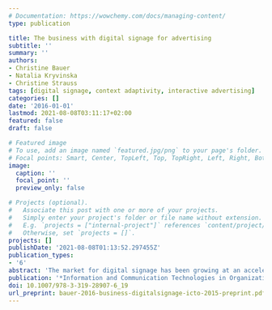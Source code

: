 ```yaml
---
# Documentation: https://wowchemy.com/docs/managing-content/
type: publication

title: The business with digital signage for advertising
subtitle: ''
summary: ''
authors:
- Christine Bauer
- Natalia Kryvinska
- Christine Strauss
tags: [digital signage, context adaptivity, interactive advertising]
categories: []
date: '2016-01-01'
lastmod: 2021-08-08T03:11:17+02:00
featured: false
draft: false

# Featured image
# To use, add an image named `featured.jpg/png` to your page's folder.
# Focal points: Smart, Center, TopLeft, Top, TopRight, Left, Right, BottomLeft, Bottom, BottomRight.
image:
  caption: ''
  focal_point: ''
  preview_only: false

# Projects (optional).
#   Associate this post with one or more of your projects.
#   Simply enter your project's folder or file name without extension.
#   E.g. `projects = ["internal-project"]` references `content/project/deep-learning/index.md`.
#   Otherwise, set `projects = []`.
projects: []
publishDate: '2021-08-08T01:13:52.297455Z'
publication_types:
- '6'
abstract: 'The market for digital signage has been growing at an accelerated pace for years. The benefits of novel approaches—such as contextualization and interaction functionalities—were soon recognized for achieving better advertising effects. However, the major types of digital signage currently in use have different requirements on the entire digital signage system. These requirements include components such as the digital signage network, digital signage exchange, scheduling, and pricing. The present paper discusses the differences between these components in depth. The core contribution of this paper is a detailed analysis of the potential of digital signage. Emphasis is placed on challenges in performance measurement and implementation, operating and using a digital signage system, display blindness, and negative externalities. Possible solutions, as well as best practices are presented. At its core, this paper provides an overview of the essentials of doing business with digital signage.'
publication: '*Information and Communication Technologies in Organizations and Society*'
doi: 10.1007/978-3-319-28907-6_19
url_preprint: bauer-2016-business-digitalsignage-icto-2015-preprint.pdf
---
```

